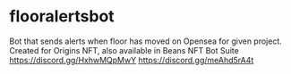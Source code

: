 # flooralertsbot
Bot that sends alerts when floor has moved on Opensea for given project.
Created for Origins NFT, also available in Beans NFT Bot Suite 
https://discord.gg/HxhwMQpMwY
https://discord.gg/meAhd5rA4t
